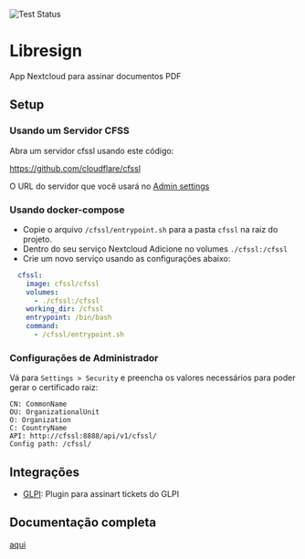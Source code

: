 ![Test Status](https://github.com/lyseontech/libresign/workflows/PHPUnit/badge.svg?branch=main)

# Libresign

App Nextcloud para assinar documentos PDF

## Setup

### Usando um Servidor CFSS

Abra um servidor cfssl usando este código:

https://github.com/cloudflare/cfssl

O URL do servidor que você usará no [Admin settings](#admin-settings)

### Usando docker-compose
* Copie o arquivo  `/cfssl/entrypoint.sh` para a pasta `cfssl` na raiz do projeto.
* Dentro do seu serviço Nextcloud Adicione no volumes `./cfssl:/cfssl`
* Crie um novo serviço usando as configurações abaixo:
```yml
  cfssl:
    image: cfssl/cfssl
    volumes:
      - ./cfssl:/cfssl
    working_dir: /cfssl
    entrypoint: /bin/bash
    command:
      - /cfssl/entrypoint.sh
```

### Configurações de Administrador

Vá para `Settings > Security` e preencha os valores necessários para poder gerar o certificado raiz:

```
CN: CommonName
OU: OrganizationalUnit
O: Organization
C: CountryName
API: http://cfssl:8888/api/v1/cfssl/
Config path: /cfssl/
```

## Integrações

* [GLPI](https://github.com/LibreSign/libresign-glpi): Plugin para assinart tickets do GLPI

## Documentação completa

[aqui](https://libresign.github.io/libresign/)
